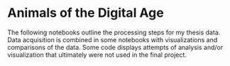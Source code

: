 # Animals of the Digital Age 
The following notebooks outline the processing
steps for my thesis data. Data acquisition is 
combined in some notebooks with visualizations 
and comparisons of the data. Some code displays
attempts of analysis and/or visualization that 
ultimately were not used in the final project. 

